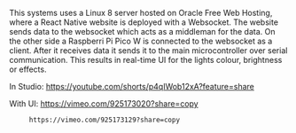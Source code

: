 This systems uses a Linux 8 server hosted on Oracle Free Web Hosting, where a React Native website is deployed with a Websocket. The website sends data to the websocket which acts as a middleman for the data. On the other side a Raspberri Pi Pico W is connected to the websocket as a client. After it receives data it sends it to the main microcontroller over serial communication. This results in real-time UI for the lights colour, brightness or effects.

In Studio: https://youtube.com/shorts/p4qIWob12xA?feature=share

With UI: https://vimeo.com/925173020?share=copy

         https://vimeo.com/925173129?share=copy


